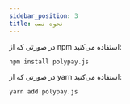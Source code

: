 ```yaml
---
sidebar_position: 3
title: نحوه نصب
---
```


در صورتی که از npm استفاده می‌کنید:

```
npm install polypay.js
```

در صورتی که از yarn استفاده می‌کنید:

```
yarn add polypay.js
```
